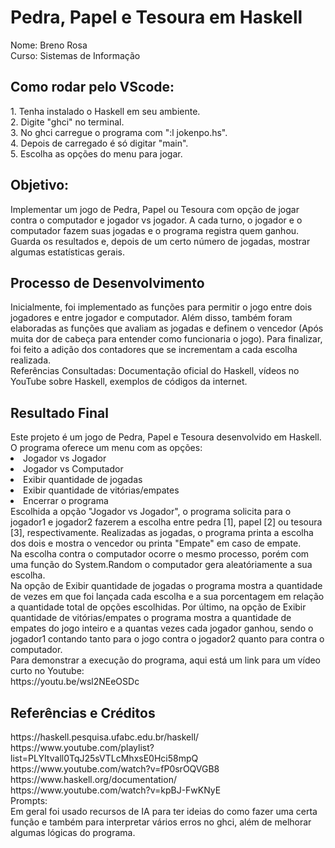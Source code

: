 <h1>Pedra, Papel e Tesoura em Haskell</h1>

Nome: Breno Rosa</br>
Curso: Sistemas de Informação</br>

<h2>Como rodar pelo VScode:</h2>
1. Tenha instalado o Haskell em seu ambiente.</br>
2. Digite "ghci" no terminal.</br>
3. No ghci carregue o programa com ":l jokenpo.hs".</br>
4. Depois de carregado é só digitar "main".</br>
5. Escolha as opções do menu para jogar.</br>

<h2>Objetivo:</h2>
Implementar um jogo de Pedra, Papel ou Tesoura com opção de jogar contra o computador e jogador vs jogador. A cada turno, o jogador e o computador fazem suas jogadas e o programa registra quem ganhou. Guarda os resultados e, depois de um certo número de jogadas, mostrar algumas estatísticas gerais.</br>

<h2>Processo de Desenvolvimento</h2>
Inicialmente, foi implementado as funções para permitir o jogo entre dois jogadores e entre jogador e computador. Além disso, também foram elaboradas as funções que avaliam as jogadas e definem o vencedor (Após muita dor de cabeça para entender como funcionaria o jogo). Para finalizar, foi feito a adição dos contadores que se incrementam a cada escolha realizada.</br>
Referências Consultadas: Documentação oficial do Haskell, vídeos no YouTube sobre Haskell, exemplos de códigos da internet.</br>

<h2>Resultado Final</h2>
Este projeto é um jogo de Pedra, Papel e Tesoura desenvolvido em Haskell. O programa oferece um menu com as opções:</br>
<li>Jogador vs Jogador</li>
<li>Jogador vs Computador</li>
<li>Exibir quantidade de jogadas</li>
<li>Exibir quantidade de vitórias/empates</li>
<li>Encerrar o programa</li>
Escolhida a opção "Jogador vs Jogador", o programa solicita para o jogador1 e jogador2 fazerem a escolha entre pedra [1], papel [2] ou tesoura [3], respectivamente. Realizadas as jogadas, o programa printa a escolha dos dois e mostra o vencedor ou printa "Empate" em caso de empate.</br>
Na escolha contra o computador ocorre o mesmo processo, porém com uma função do System.Random o computador gera aleatóriamente a sua escolha.</br>
Na opção de Exibir quantidade de jogadas o programa mostra a quantidade de vezes em que foi lançada cada escolha e a sua porcentagem em relação a quantidade total de opções escolhidas.</</br>
Por último, na opção de Exibir quantidade de vitórias/empates o programa mostra a quantidade de empates do jogo inteiro e a quantas vezes cada jogador ganhou, sendo o jogador1 contando tanto para o jogo contra o jogador2 quanto para contra o computador.</br>
Para demonstrar a execução do programa, aqui está um link para um vídeo curto no Youtube:</br>
https://youtu.be/wsl2NEeOSDc </br>

<h2>Referências e Créditos</h2>
https://haskell.pesquisa.ufabc.edu.br/haskell/</br>
https://www.youtube.com/playlist?list=PLYItvall0TqJ25sVTLcMhxsE0Hci58mpQ</br>
https://www.youtube.com/watch?v=fP0srOQVGB8</br>
https://www.haskell.org/documentation/</br>
https://www.youtube.com/watch?v=kpBJ-FwKNyE</br>
Prompts:</br>
Em geral foi usado recursos de IA para ter ideias do como fazer uma certa função e também para interpretar vários erros no ghci, além de melhorar algumas lógicas do programa.</br>
